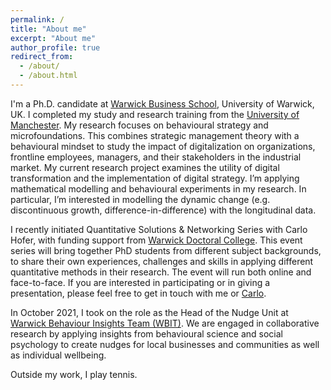 ```yaml
---
permalink: /
title: "About me"
excerpt: "About me"
author_profile: true
redirect_from: 
  - /about/
  - /about.html
---
```


I'm a Ph.D. candidate at [Warwick Business School](https://www.wbs.ac.uk/), University of Warwick, UK. I completed my study and research training from the [University of Manchester](https://www.manchester.ac.uk/). My research focuses on behavioural strategy and microfoundations. This combines strategic management theory with a behavioural mindset to study the impact of digitalization on organizations, frontline employees, managers, and their stakeholders in the industrial market. My current research project examines the utility of digital transformation and the implementation of digital strategy. I’m applying mathematical modelling and behavioural experiments in my research. In particular, I’m interested in modelling the dynamic change (e.g. discontinuous growth, difference-in-difference) with the longitudinal data.  

I recently initiated Quantitative Solutions & Networking Series with Carlo Hofer, with funding support from [Warwick Doctoral College](https://warwick.ac.uk/services/dc/). This event series will bring together PhD students from different subject backgrounds, to share their own experiences, challenges and skills in applying different quantitative methods in their research. The event will run both online and face-to-face. If you are interested in participating or in giving a presentation, please feel free to get in touch with me or [Carlo](mailto:carlo.hofer@warwick.ac.uk). 

In October 2021, I took on the role as the Head of the Nudge Unit at [Warwick Behaviour Insights Team (WBIT)](https://warwick.ac.uk/research/priorities/behaviour-brain-society/research/wbit/). We are engaged in collaborative research by applying insights from behavioural science and social psychology to create nudges for local businesses and communities as well as individual wellbeing.

Outside my work, I play tennis. 






